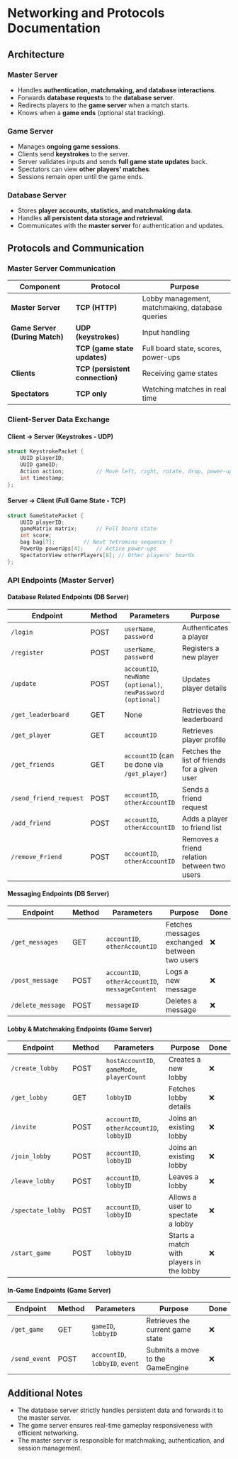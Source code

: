 # Networking and Protocols Documentation

## Architecture
### **Master Server**
- Handles **authentication, matchmaking, and database interactions**.
- Forwards **database requests** to the **database server**.
- Redirects players to the **game server** when a match starts.
- Knows when a **game ends** (optional stat tracking).

### **Game Server**
- Manages **ongoing game sessions**.
- Clients send **keystrokes** to the server.
- Server validates inputs and sends **full game state updates** back.
- Spectators can view **other players' matches**.
- Sessions remain open until the game ends.

### **Database Server**
- Stores **player accounts, statistics, and matchmaking data**.
- Handles **all persistent data storage and retrieval**.
- Communicates with the **master server** for authentication and updates.

## Protocols and Communication
### **Master Server Communication**
| Component                      | Protocol                        | Purpose                                         |
|--------------------------------|---------------------------------|-------------------------------------------------|
| **Master Server**              | **TCP (HTTP)**                  | Lobby management, matchmaking, database queries |
| **Game Server (During Match)** | **UDP (keystrokes)**            | Input handling                                  |
|                                | **TCP (game state updates)**    | Full board state, scores, power-ups             |
| **Clients**                    | **TCP (persistent connection)** | Receiving game states                           |
| **Spectators**                 | **TCP only**                    | Watching matches in real time                   |

### **Client-Server Data Exchange**
#### **Client → Server (Keystrokes - UDP)**
```cpp
struct KeystrokePacket {
    UUID playerID;
    UUID gameID;
    Action action;          // Move left, right, rotate, drop, power-up
    int timestamp;
};
```
#### **Server → Client (Full Game State - TCP)**
```cpp
struct GameStatePacket {
    UUID playerID;
    gameMatrix matrix;      // Full board state
    int score;
    bag bag[7];         // Next tetromino sequence ?
    PowerUp powerUps[4];    // Active power-ups
    SpectatorView otherPlayers[8]; // Other players' boards
};
```

### **API Endpoints (Master Server)**
#### **Database Related Endpoints (DB Server)**
| Endpoint               | Method | Parameters                                                  | Purpose                                      | Done |
|------------------------|--------|-------------------------------------------------------------|----------------------------------------------|------|
| `/login`               | POST   | `userName`, `password`                                      | Authenticates a player                       | ✅    |
| `/register`            | POST   | `userName`, `password`                                      | Registers a new player                       | ✅    |
| `/update`              | POST   | `accountID`, `newName (optional)`, `newPassword (optional)` | Updates player details                       | ✅    |
| `/get_leaderboard`     | GET    | None                                                        | Retrieves the leaderboard                    | ✅    |
| `/get_player`          | GET    | `accountID`                                                 | Retrieves player profile                     | ✅    |
| `/get_friends`         | GET    | `accountID` (can be done via `/get_player`)                 | Fetches the list of friends for a given user | ❓    |
| `/send_friend_request` | POST   | `accountID`, `otherAccountID`                               | Sends a friend request                       | ✅    |
| `/add_friend`          | POST   | `accountID`, `otherAccountID`                               | Adds a player to friend list                 | ✅    |
| `/remove_Friend`       | POST   | `accountID`, `otherAccountID`                               | Removes a friend relation between two users  | ✅    |

#### **Messaging Endpoints (DB Server)**
| Endpoint          | Method | Parameters                                      | Purpose                                      | Done |
|-------------------|--------|-------------------------------------------------|----------------------------------------------|------|
| `/get_messages`   | GET    | `accountID`, `otherAccountID`                   | Fetches messages exchanged between two users | ❌    |
| `/post_message`   | POST   | `accountID`, `otherAccountID`, `messageContent` | Logs a new message                           | ❌    |
| `/delete_message` | POST   | `messageID`                                     | Deletes a message                            | ❌    |

#### **Lobby & Matchmaking Endpoints (Game Server)**
| Endpoint          | Method | Parameters                                 | Purpose                                  | Done |
|-------------------|--------|--------------------------------------------|------------------------------------------|------|
| `/create_lobby`   | POST   | `hostAccountID`, `gameMode`, `playerCount` | Creates a new lobby                      | ❌    |
| `/get_lobby`      | GET    | `lobbyID`                                  | Fetches lobby details                    | ❌    |
| `/invite`         | POST   | `accountID`, `otherAccountID`, `lobbyID`   | Joins an existing lobby                  | ❌    |
| `/join_lobby`     | POST   | `accountID`, `lobbyID`                     | Joins an existing lobby                  | ❌    |
| `/leave_lobby`    | POST   | `accountID`, `lobbyID`                     | Leaves a lobby                           | ❌    |
| `/spectate_lobby` | POST   | `accountID`, `lobbyID`                     | Allows a user to spectate a lobby        | ❌    |
| `/start_game`     | POST   | `lobbyID`                                  | Starts a match with players in the lobby | ❌    |

#### **In-Game Endpoints (Game Server)**
| Endpoint      | Method | Parameters                      | Purpose                          | Done |
|---------------|--------|---------------------------------|----------------------------------|------|
| `/get_game`   | GET    | `gameID`, `lobbyID`             | Retrieves the current game state | ❌    |
| `/send_event` | POST   | `accountID`, `lobbyID`, `event` | Submits a move to the GameEngine | ❌    |

## Additional Notes
- The database server strictly handles persistent data and forwards it to the master server.
- The game server ensures real-time gameplay responsiveness with efficient networking.
- The master server is responsible for matchmaking, authentication, and session management.